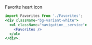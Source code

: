 Favorite heart icon

```jsx
import Favorites from './Favorites';
<div className="bg-variant-white">
  <ul className="navigation__service">
    <Favorites />
  </ul>
</div>;
